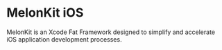 # MelonKit iOS
MelonKit is an Xcode Fat Framework designed to simplify and accelerate iOS application development processes.
